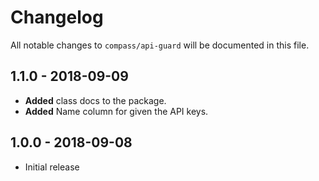 # Changelog 

All notable changes to `compass/api-guard` will be documented in this file. 

## 1.1.0 - 2018-09-09

- **Added** class docs to the package.
- **Added** Name column for given the API keys.

## 1.0.0 - 2018-09-08 

* Initial release
